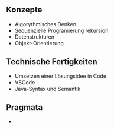 ## Konzepte
* Algorythmisches Denken
* Sequenzielle Programierung rekursion
* Datenstrukturen
* Objekt-Orientierung

## Technische Fertigkeiten
* Umsetzen einer Lösungsidee in Code
* VSCode
* Java-Syntax und Semantik

## Pragmata
* 